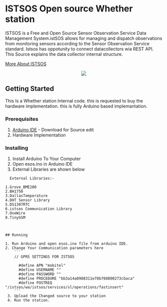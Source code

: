 # ISTSOS Open source Whether station

ISTSOS is a Free and Open Source Sensor Observation Service Data Management System.istSOS allows for 
managing and dispatch observations from monitoring sensors according to the Sensor Observation Service standard.
Istsos has oppotunity to connect datacollectors wia REST API. This Source explains the data collector internal structure.

 [More About ISTSOS](http://istsos.org/en/latest/doc/index.html)
 
 <p align="center">
  <img src="https://github.com/HarithKK/ISTSOS/blob/master/img.png"/>
 </p>
 
## Getting Started

This Is a Whether station Internal code. this is requested to buy the hardware implementation. this is fully Arduino based implemantation.

### Prerequisites

1. [Arduino IDE](https://www.arduino.cc/en/Main/Software) - Download for Source edit
2. Hardware Implementation

### Installing

1. Install Arduino To Your Computer
2. Open esos.ino in Arduino IDE
3. External Libraries are shown below
```
  External Libraries:-
  ```
    1.Grove_BME280
    2.BH1750
    3.DallasTemperature
    4.DHT Sensor Library
    5.DS1307RTC
    6.istsos Communication Library
    7.OneWire
    8.TinyGSM
```


## Running 

1. Run Arduino and open esos.ino file from arduino IDE.
2. Change Your Communication parameters here
    ```
    // GPRS SETTINGS FOR ISTSOS

      #define APN "mobitel"               
      #define USERNAME ""
      #define PASSWORD ""
      #define PROCEDURE "bb3a14a0988311e78b760800273cbaca"
      #define POSTREQ "/istsos/wa/istsos/services/sl/operations/fastinsert"
    ```
 3. Upload the Changed source to your station
 4. Run the station.

